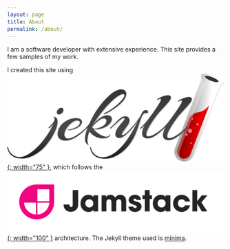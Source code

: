 ```yaml
---
layout: page
title: About
permalink: /about/
---
```


I am a software developer with extensive experience.  This site provides a few samples of my work.

I created this site using [![Jekyll](/images/jekyll.svg){: width="75" }](https://jekyllrb.com/), which follows the [![Jamstack](/images/jamstack.png){: width="100" }](https://jamstack.org/) architecture.  The Jekyll theme used is [minima](https://github.com/jekyll/minima).


